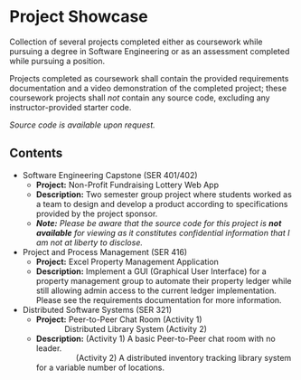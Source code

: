 # Project Showcase
Collection of several projects completed either as coursework while pursuing a degree in Software Engineering or as an assessment completed while pursuing a position.  

Projects completed as coursework shall contain the provided requirements documentation and a video demonstration of the completed project; these coursework projects shall _not_ contain any source code, excluding any instructor-provided starter code. 

_Source code is available upon request._

## Contents 

 - Software Engineering Capstone (SER 401/402)
	- **Project:** Non-Profit Fundraising Lottery Web App  
	- **Description:** Two semester group project where students worked as a team to design and develop a product according to specifications provided by the project sponsor.  
	- _**Note:** Please be aware that the source code for this project is **not available** for viewing as it constitutes confidential information that I am not at liberty to disclose._  
 - Project and Process Management (SER 416) 
	- **Project:** Excel Property Management Application
	- **Description:** Implement a GUI (Graphical User Interface) for a property management group to automate their property ledger while still allowing admin access to the current ledger implementation. Please see the requirements documentation for more information.  
 - Distributed Software Systems (SER 321)
	- **Project:** Peer-to-Peer Chat Room (Activity 1)  
&emsp;&emsp;&emsp;&nbsp; Distributed Library System (Activity 2)
	- **Description:** (Activity 1) A basic Peer-to-Peer chat room with no leader.  
&emsp;&emsp;&emsp;&emsp;&emsp;(Activity 2) A distributed inventory tracking library system for a variable number of locations.
